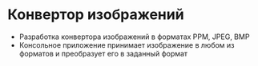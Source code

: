 # Конвертор изображений

- Разработка конвертора изображений в форматах PPM, JPEG, BMP
- Консольное приложение принимает изображение в любом из форматов и преобразует его в заданный формат

